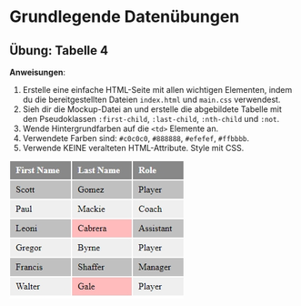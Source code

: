 # Grundlegende Datenübungen

## Übung: Tabelle 4

**Anweisungen**:

1.  Erstelle eine einfache HTML-Seite mit allen wichtigen Elementen, indem du die bereitgestellten Dateien `index.html` und `main.css` verwendest.
2.  Sieh dir die Mockup-Datei an und erstelle die abgebildete Tabelle mit den Pseudoklassen `:first-child`, `:last-child`, `:nth-child` und `:not`.
3.  Wende Hintergrundfarben auf die `<td>` Elemente an.
4.  Verwendete Farben sind: `#c0c0c0`, `#888888`, `#efefef`, `#ffbbbb`.
5.  Verwende KEINE veralteten HTML-Attribute. Style mit CSS.

![mockup-image](image/mockup.jpg)